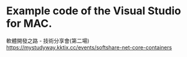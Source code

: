 # Example code of the Visual Studio for MAC.

軟體開發之路 - 技術分享會(第二場)
https://mystudyway.kktix.cc/events/softshare-net-core-containers
